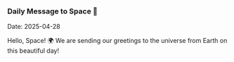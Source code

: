### Daily Message to Space 🌌
Date: 2025-04-28

Hello, Space! 🌍 We are sending our greetings to the universe from Earth on this beautiful day!

